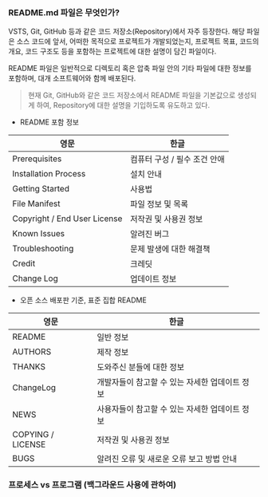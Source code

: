 ### README.md 파일은 무엇인가?



VSTS, Git, GitHub 등과 같은 코드 저장소(Repository)에서 자주 등장한다. 해당 파일은 소스 코드에 앞서, 어떠한 목적으로 프로젝트가 개발되었는지, 프로젝트 목표, 코드의 개요, 코드 구조도 등을 포함하는 프로젝트에 대한 설명이 담긴 파일이다.

README 파일은 일반적으로 디렉토리 혹은 압축 파일 안의 기타 파일에 대한 정보를 포함하며, 대개 소프트웨어와 함께 배포된다. 

> 현재 Git, GitHub와 같은 코드 저장소에서 README 파일을 기본값으로 생성되게 하여, Repository에 대한 설명을 기입하도록 유도하고 있다.



* README 포함 정보

| 영문                         | 한글                         |
| ---------------------------- | ---------------------------- |
| Prerequisites                | 컴퓨터 구성 / 필수 조건 안애 |
| Installation Process         | 설치 안내                    |
| Getting Started              | 사용법                       |
| File Manifest                | 파일 정보 및 목록            |
| Copyright / End User License | 저작권 및 사용권 정보        |
| Known Issues                 | 알려진 버그                  |
| Troubleshooting              | 문제 발생에 대한 해결책      |
| Credit                       | 크레딧                       |
| Change Log                   | 업데이트 정보                |



* 오픈 소스 배포판 기준, 표준 집합 README

| 영문              | 한글                                           |
| ----------------- | ---------------------------------------------- |
| README            | 일반 정보                                      |
| AUTHORS           | 제작 정보                                      |
| THANKS            | 도와주신 분들에 대한 정보                      |
| ChangeLog         | 개발자들이 참고할 수 있는 자세한 업데이트 정보 |
| NEWS              | 사용자들이 참고할 수 있는 자세한 업데이트 정보 |
| COPYING / LICENSE | 저작권 및 사용권 정보                          |
| BUGS              | 알려진 오류 및 새로운 오류 보고 방법 안내      |







### 프로세스 vs 프로그램 (백그라운드 사용에 관하여)










































